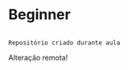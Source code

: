 # Beginner
``` Primneiro repositório do curso de Git e GitHub
```
```
Repositório criado durante aula
```

Alteração remota!
```
